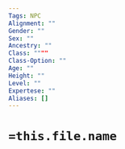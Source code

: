 ```yaml
---
Tags: NPC
Alignment: ""
Gender: ""
Sex: ""
Ancestry: ""
Class: """"
Class-Option: ""
Age: ""
Height: ""
Level: ""
Expertese: ""
Aliases: []
---
```

# `=this.file.name`

